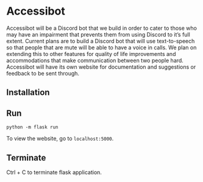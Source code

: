 # Accessibot
Accessibot will be a Discord bot that we build in order to cater to those who may have an impairment that prevents them from using Discord to it’s full extent. Current plans are to build a Discord bot that will use text-to-speech so that people that are mute will be able to have a voice in calls. We plan on extending this to other features for quality of life improvements and accommodations that make communication between two people hard. Accessibot will have its own website for documentation and suggestions or feedback to be sent through. 

## Installation

## Run
```python -m flask run```

To view the website, go to ```localhost:5000```.

## Terminate
Ctrl + C to terminate flask application.
